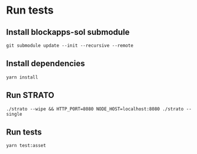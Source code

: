 # Run tests

## Install blockapps-sol submodule
```
git submodule update --init --recursive --remote
```
## Install dependencies
```
yarn install
```
## Run STRATO
```
./strato --wipe && HTTP_PORT=8080 NODE_HOST=localhost:8080 ./strato --single
```
## Run tests
```
yarn test:asset
```
